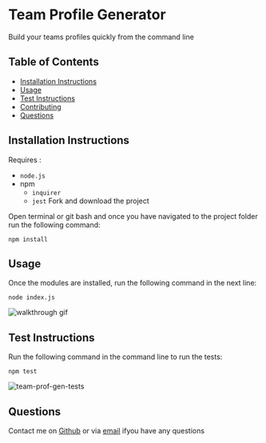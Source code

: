 # Team Profile Generator
Build your teams profiles quickly from the command line
   
  
## Table of Contents
- [Installation Instructions](#installation-instructions)
- [Usage](#usage)
- [Test Instructions](#test-instructions)
- [Contributing](#contribution-guidlines)
- [Questions](#questions)


## Installation Instructions
Requires : 
- `node.js`
- npm 
   - `inquirer`
   - `jest`
Fork and download the project

Open terminal or git bash and once you have navigated to the project folder run the following command:

```
npm install
```

 
## Usage 
Once the modules are installed, run the following command in the next line:
```
node index.js
```  

![walkthrough gif](https://user-images.githubusercontent.com/85494162/139574301-43ffdce1-dcf6-4e65-93ba-db756dc239b4.gif)


## Test Instructions
Run the following command in the command line to run the tests:

```
npm test
```

![team-prof-gen-tests](https://user-images.githubusercontent.com/85494162/139574366-c6691886-23b5-45f3-aec7-25cafcb1639c.png)


## Questions
Contact me on [Github](https://github.com/gitme-waffles) or via [email]() ifyou have any questions 
 
